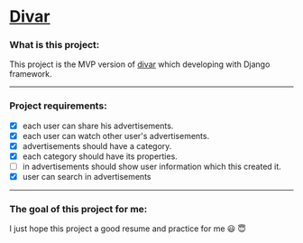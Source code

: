 # [Divar](https://divar.ir/)

### What is this project:
This project is the MVP version of [divar](https://divar.ir/) which developing with Django framework.

---
### Project requirements:
- [x] each user can share his advertisements.
- [x] each user can watch other user's advertisements. 
- [x] advertisements should have a category.
- [x] each category should have its properties.
- [ ] in advertisements should show user information which this created it.
- [x] user can search in advertisements

---

### The goal of this project for me:
I just hope this project a good resume and practice for me :smiley: :innocent:
